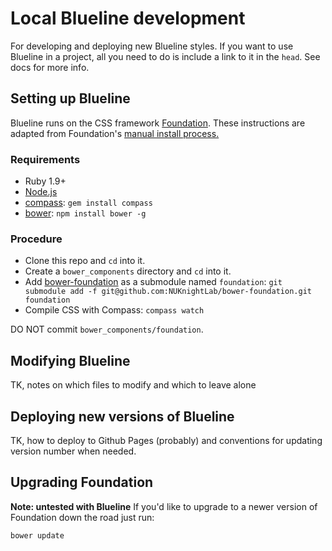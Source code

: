 # Local Blueline development

For developing and deploying new Blueline styles. If you want to use Blueline in a project, all you need to do is include a link to it in the `head`. See docs for more info.


## Setting up Blueline

Blueline runs on the CSS framework [Foundation](http://foundation.zurb.com/). These instructions are adapted from Foundation's [manual install process.](http://foundation.zurb.com/docs/sass.html#nocli)

### Requirements

  * Ruby 1.9+
  * [Node.js](http://nodejs.org)
  * [compass](http://compass-style.org/): `gem install compass`
  * [bower](http://bower.io): `npm install bower -g`

### Procedure
  * Clone this repo and `cd` into it.
  * Create a `bower_components` directory and `cd` into it.
  * Add [bower-foundation](https://github.com/NUKnightLab/bower-foundation) as a submodule named `foundation`: `git submodule add -f git@github.com:NUKnightLab/bower-foundation.git foundation`
  * Compile CSS with Compass: `compass watch`

DO NOT commit `bower_components/foundation`.

## Modifying Blueline
TK, notes on which files to modify and which to leave alone

## Deploying new versions of Blueline
TK, how to deploy to Github Pages (probably) and conventions for updating version number when needed.

## Upgrading Foundation
**Note: untested with Blueline**
If you'd like to upgrade to a newer version of Foundation down the road just run:

```bash
bower update
```
